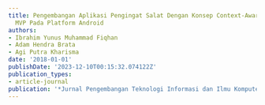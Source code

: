 ```yaml
---
title: Pengembangan Aplikasi Pengingat Salat Dengan Konsep Context-Aware Menggunakan
  MVP Pada Platform Android
authors:
- Ibrahim Yunus Muhammad Fiqhan
- Adam Hendra Brata
- Agi Putra Kharisma
date: '2018-01-01'
publishDate: '2023-12-10T00:15:32.074122Z'
publication_types:
- article-journal
publication: '*Jurnal Pengembangan Teknologi Informasi dan Ilmu Komputer*'
---
```

